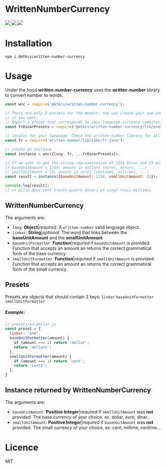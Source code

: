 # WrittenNumberCurrency
<a href="https://img.shields.io/travis/mtkcs/written-number-currency?style=plastic">
    <img src="https://img.shields.io/travis/mtkcs/written-number-currency?style=plastic">
</a>
<a href="https://img.shields.io/npm/v/@mtkcs/written-number-currency?style=plastic">
    <img src="https://img.shields.io/npm/v/@mtkcs/written-number-currency?style=plastic">
</a>
<a href="https://img.shields.io/bundlephobia/minzip/@mtkcs/written-number-currency?style=plastic">
    <img src="https://img.shields.io/bundlephobia/minzip/@mtkcs/written-number-currency?style=plastic" >
</a>


# Installation
```
npm i @mtkcs/written-number-currency
```

# Usage
Under the hood **written-number-currency** uses the **written-number** library to convert number to words.

```javascript
const wnc = require('@mtkcs/written-number-currency');

// There are only 2 presets for the moment. You can create your own and submit them
// if you want.
// Import a preset that corresponds to your language-currency combination.
const frDinarPresets = require('@mtkcs/written-number-currency/lib/presets/fr-dinar');

// locales for your language. Check the written-number library for all available locales:
const fr = require('written-number/lib/i18n/fr.json');

// create an instance
const instance = wnc({lang: fr, ...frDinarPresets});

// If we want to get the string representation of 1234 Dinar and 23 millimes (1234.023)
// baseUnitAmount = 1234: amount in dollars (euros, dinars, ...)
// smallUnitAmont = 23: amount in cents (centimes, millimes, ...)
const result = instance({baseUnitAmount: 1234, smallUnitAmount: 23});

console.log(result);
// => mille deux cent trente-quatre dinars et vingt-trois millimes
```

## WrittenNumberCurrency
The arguments are:
- `lang`: **Object**|*required*. A `written-number` valid language object.
- `linker`: **String**|*optional*. The word that links between the **baseUnitAmount** and the **smallUnitAmount**
- `baseUnitFormatter`: **Function**|*required* if `baseUnitAmount` is provided. Function that accepts an amount
 an returns the correct grammatical form of the base currency.
- `smallUnitFormatter`: **Function**|*required* if `smallUnitAmount` is provided. Function that accepts an amount
 an returns the correct grammatical form of the small currency.
## Presets
Presets are objects that should contain 3 keys:
`linker`
`baseUnitFormatter`
`smallUnitFormatter`
##### Example:
```javascript
// presets/en-dollar.js
const preset = {
  linker: 'and',
  baseUnitFormatter(amount) {
    if (amount === 1) return 'dollar';
    return 'dollars';
  },
  smallUnitFormatter(amount) {
    if (amount === 1) return 'cent';
    return 'cents';
  },
}
```
## Instance returned by WrittenNumberCurrency 
The arguments are:
- `baseUnitAmount`: **Positive Integer**|*required* if `smallUnitAmount` was **not** provided. The base currency of your choice, ex: dollar, euro, dinar...
- `smallUnitAmount`: **Positive Integer**|*required* if `baseUnitAmount` was **not** provided. The small currency of your choice, ex: cent, millime, centime...

# Licence
MIT
